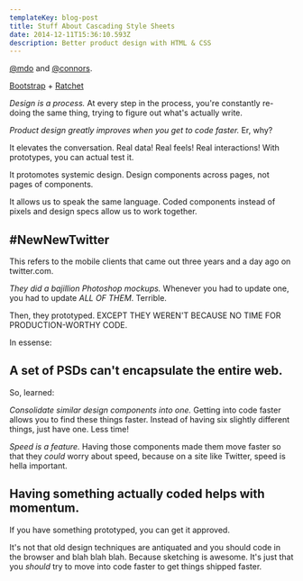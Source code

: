 ```yaml
---
templateKey: blog-post
title: Stuff About Cascading Style Sheets
date: 2014-12-11T15:36:10.593Z
description: Better product design with HTML & CSS
---
```

<p><a href="https://twitter.com/mdo" target="_blank">@mdo</a> and <a href="https://twitter.com/connors">@connors</a>.</p>

<p><a href="http://getbootstrap.com/" target="_blank">Bootstrap</a> + <a href="http://goratchet.com/">Ratchet</a></p>

<p><em>Design is a process.</em> At every step in the process, you're constantly re-doing the same thing, trying to figure out what's actually write.</p>

<p><em>Product design greatly improves when you get to code faster.</em> Er, why? </p>

<p>It elevates the conversation. Real data! Real feels! Real interactions! With prototypes, you can actual test it. </p>

<p>It protomotes systemic design. Design components across pages, not pages of components.</p>

<p>It allows us to speak the same language. Coded components instead of pixels and design specs allow us to work together.</p>

<h2>#NewNewTwitter</h2>

<p>This refers to the mobile clients that came out three years and a day ago on twitter.com.</p>

<p><em>They did a bajillion Photoshop mockups.</em> Whenever you had to update one, you had to update <em>ALL OF THEM</em>. Terrible.</p>

<p>Then, they prototyped. EXCEPT THEY WEREN'T BECAUSE NO TIME FOR PRODUCTION-WORTHY CODE.</p>

<p>In essense:</p>

<h2>A set of PSDs can't encapsulate the entire web.</h2>

<p>So, learned:</p>

<p><em>Consolidate similar design components into one.</em> Getting into code faster allows you to find these things faster. Instead of having six slightly different things, just have one. Less time!</p>

<p><em>Speed is a feature.</em> Having those components made them move faster so that they <em>could</em> worry about speed, because on a site like Twitter, speed is hella important.</p>

<h2>Having something actually coded helps with momentum.</h2>

<p>If you have something prototyped, you can get it approved.</p>

<p>It's not that old design techniques are antiquated and you should code in the browser and blah blah blah. Because sketching is awesome. It's just that you <em>should</em> try to move into code faster to get things shipped faster.</p>
